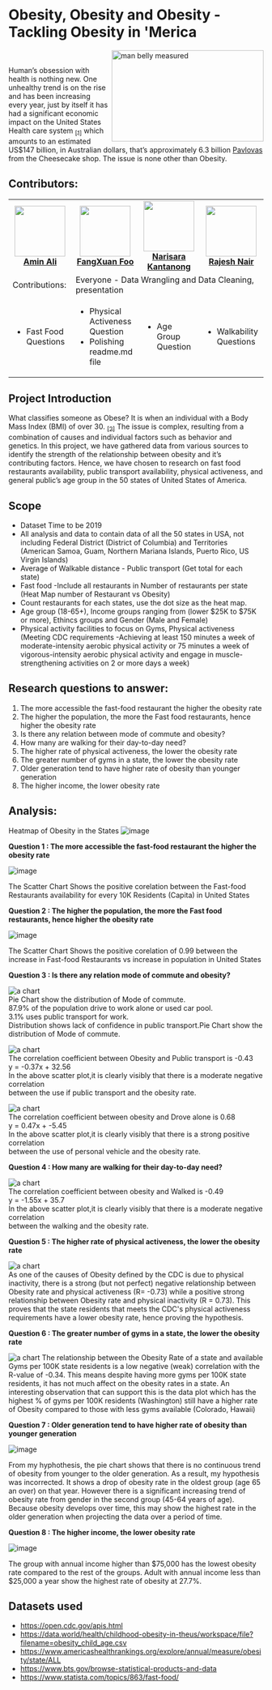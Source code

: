 # Obesity, Obesity and Obesity - Tackling Obesity in 'Merica 
<img src="https://www.news-medical.net/image.axd?picture=2020%2F8%2Fshutterstock_348926726.jpg" alt="man belly measured" width="300" height="180" align="right">

<br>
<p style="text-align:left;">
Human’s obsession with health is nothing new. One unhealthy trend is on the rise and has been increasing every year, just by itself it has had a significant economic impact on the United States Health care system <a href="https://www.cdc.gov/obesity/adult/causes.html"><sub>[1]<sub/><a/> which amounts to an estimated US$147 billion, in Australian dollars, that’s approximately 6.3 billion <a href="https://www.cheesecake.com.au/our-cakes/everyday-delights/pavlova-dressed">Pavlovas<a/> from the Cheesecake shop. The issue is none other than Obesity. 
</p>

## Contributors:

<table>
  <tr>
    <td align="center"><a href="https://github.com/AminSundrani"><img src="https://avatars.githubusercontent.com/u/80196469?v=4" width="100px;" alt=""/><br /><b>Amin Ali</b></a></td>
    <td align="center"><a href="https://github.com/foofx88"><img src="https://avatars.githubusercontent.com/u/78995824?v=4" width="100px;" alt=""/><br /><b>FangXuan Foo</b></a><br /></td>
    <td align="center"><a href="https://github.com/knarisara"><img src="https://avatars.githubusercontent.com/u/49220329?v=4" width="100px;" alt=""/><br /><b>Narisara Kantanong</b></a><br /></td>
    <td align="center"><a href="https://github.com/rajeshnair1984"><img src="https://avatars.githubusercontent.com/u/77108751?v=4" width="100px;" alt=""/><br /><b>Rajesh Nair</b></a><br /></td> 
  </tr>
  <tr><td align="left">Contributions:</td>
  <td colspan="3">Everyone - Data Wrangling and Data Cleaning, presentation</td></tr> 

<td align="left"> <! --Amin Ali's contributions -->
      <ul align="left"> 
      <li>Fast Food Questions</li>
      </ul></td>
<td align="left"> <! --FX Foo's contributions -->     
      <ul align="left">
      <li>Physical Activeness Question</li> 
      <li>Polishing readme.md file</li>
      </ul></td>
<td align="center"> <! --Narisara's contributions -->      
      <ul align="left">
      <li>Age Group Question</li>
      </ul></td>
 <td align="center"> <! --Rajesh's contributions -->    
      <ul align="left">
      <li>Walkability Questions</li>
      </ul></td>
  </tr>
<table />

## Project Introduction
What classifies someone as Obese? It is when an individual with a Body Mass Index (BMI) of over 30.  <a href="https://www.nhs.uk/conditions/obesity/diagnosis/"><sub>[2]<sub/><a/> The issue is complex, resulting from a combination of causes and individual factors such as behavior and genetics. In this project, we have gathered data from various sources to identify the strength of the relationship between obesity and it’s contributing factors. Hence, we have chosen to research on fast food restaurants availability, public transport availability, physical activeness, and general public’s age group in the 50 states of United States of America.
  
## Scope
<ul>
<li>Dataset Time to be 2019</li>
<li>All analysis and data to contain data of all the 50 states in USA, not including Federal District (District of Columbia) and Territories (American Samoa, Guam, Northern Mariana Islands, Puerto Rico, US Virgin Islands) </li>
<li>Average of Walkable distance - Public transport (Get total for each state) </li>
<li>Fast food -Include all restaurants in Number of restaurants per state (Heat Map number of Restaurant vs Obesity) <br> 
<li>Count restaurants for each states, use the dot size as the heat map. </li>
<li>Age group (18-65+), Income groups ranging from (lower $25K to $75K or more), Ethincs groups and Gender (Male and Female)</li> 
<li>Physical activity facilities to focus on Gyms, Physical activeness (Meeting CDC requirements -Achieving at least 150 minutes a week of moderate-intensity aerobic physical activity or 75 minutes a week of vigorous-intensity aerobic physical activity and engage in muscle-strengthening activities on 2 or more days a week) </li>
</ul>
  
## Research questions to answer:
1.	The more accessible the fast-food restaurant the higher the obesity rate
2.	The higher the population, the more the Fast food restaurants, hence higher the obesity rate
3.	Is there any relation between mode of commute and obesity?
4.	How many are walking for their day-to-day need?
5.	The higher rate of physical activeness, the lower the obesity rate
6.	The greater number of gyms in a state, the lower the obesity rate
7.	Older generation tend to have higher rate of obesity than younger generation
8.	The higher income, the lower obesity rate

## Analysis:
Heatmap of Obesity in the States
![image](https://user-images.githubusercontent.com/80196469/117009469-5c0e5780-ad1e-11eb-93a1-c09f41cd1bb7.png)

<b>Question 1 :  The more accessible the fast-food restaurant the higher the obesity rate</b>

![image](https://user-images.githubusercontent.com/80196469/117009041-e86c4a80-ad1d-11eb-85f5-dafcd16df069.png)

The Scatter Chart Shows the positive corelation between the Fast-food Restaurants availability for every 10K Residents (Capita) in United States

<b>Question 2 :  The higher the population, the more the Fast food restaurants, hence higher the obesity rate</b>

![image](https://user-images.githubusercontent.com/80196469/117009265-223d5100-ad1e-11eb-8112-8dcff1176ccc.png)

The Scatter Chart Shows the positive corelation of 0.99 between the increase in Fast-food Restaurants vs increase in population in United States

<b>Question 3 : Is there any relation mode of commute and obesity?</b>  

![a chart](project_image/commutemode.png)  
Pie Chart show the distribution of Mode of commute.  
87.9% of the population drive to work alone or used car pool.  
3.1% uses public transport for work.  
Distribution shows lack of confidence in public transport.Pie Chart show the distribution of Mode of commute.  

![a chart](project_image/publictransportVSobesity_line.png)  
The correlation coefficient between Obesity and Public transport is -0.43  
y = -0.37x + 32.56  
In the above scatter plot,it is clearly visibly that there is a moderate negative correlation   
between the use if public transport and the obesity rate.

![a chart](project_image/dorvealoneVSobesity_line.png)  
The correlation coefficient between obesity and Drove alone is 0.68  
y = 0.47x + -5.45  
In the above scatter plot,it is clearly visibly that there is a strong positive correlation   
between the use of personal vehicle and the obesity rate.

<b>Question 4 : How many are walking for their day-to-day need?</b>  

![a chart](project_image/WalkedVSobesity_line.png)  
The correlation coefficient between obesity and Walked is -0.49  
y = -1.55x + 35.7  
In the above scatter plot,it is clearly visibly that there is a moderate negative correlation   
between the walking and the obesity rate. 

<b>Question 5 : The higher rate of physical activeness, the lower the obesity rate</b>

![a chart](Output/obese_vs_active.png)  
As one of the causes of Obesity defined by the CDC is due to physical inactivity, there is a strong (but not perfect) negative relationship between Obesity rate and physical activeness (R= -0.73) while a positive strong relationship between Obesity rate and physical inactivity (R = 0.73). This proves that the state residents that meets the CDC's physical activeness requirements have a lower obesity rate, hence proving the hypothesis.

<b>Question 6 : The greater number of gyms in a state, the lower the obesity rate</b>

![a chart](Output/obese_vs_gyms.png)
The relationship between the Obesity Rate of a state and available Gyms per 100K state residents is a low negative (weak) correlation with the R-value of -0.34. This means despite having more gyms per 100K state residents, it has not much affect on the obesity rates in a state. An interesting observation that can support this is the data plot which has the highest % of gyms per 100K residents (Washington) still have a higher rate of Obesity compared to those with less gyms available (Colorado, Hawaii)

<b>Question 7 :	Older generation tend to have higher rate of obesity than younger generation</b>

![image](https://github.com/foofx88/Project_Obesity/blob/e7cc2fe2ed6e1af2642c394bf21203f66bc38e40/project_image/Obesiy%20Data%20by%20Age%20groups.PNG)  

From my hyphothesis, the pie chart shows that there is no continuous trend of obesity from younger to the older generation.  As a result, my hypothesis was incorrected.  It shows a drop of obesity rate in the oldest group (age 65 an over) on that year.  However there is a significant increasing trend of obesity rate from gender in the second group (45-64 years of age).  Because obesity develops over time, this may show the highest rate in the older generation when projecting the data over a period of time.

<b>Question 8 :	The higher income, the lower obesity rate</b>

![image](https://github.com/foofx88/Project_Obesity/blob/e7cc2fe2ed6e1af2642c394bf21203f66bc38e40/project_image/Obesity%20Data%20by%20Income.PNG) 

The group with annual income higher than $75,000 has the lowest obesity rate compared to the rest of the groups.  Adult with annual income less than $25,000 a year show the highest rate of obesity at 27.7%.

## Datasets used
-	https://open.cdc.gov/apis.html
-	https://data.world/health/childhood-obesity-in-theus/workspace/file?filename=obesity_child_age.csv
-	https://www.americashealthrankings.org/explore/annual/measure/obesity/state/ALL
- https://www.bts.gov/browse-statistical-products-and-data
- https://www.statista.com/topics/863/fast-food/
